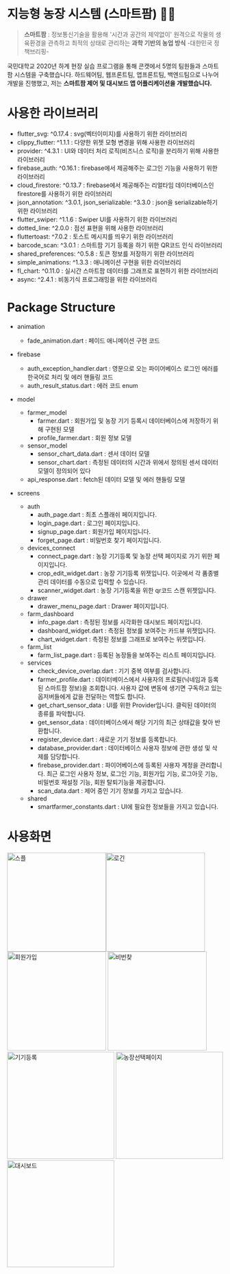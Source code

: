 # 지능형 농장 시스템 (스마트팜) 👨‍🌾

> **스마트팜** : 정보통신기술을 활용해 '시간과 공간의 제약없이' 원격으로 작물의 생육환경을 관측하고 최적의 상태로 관리하는 **과학 기반의 농업 방식** -대한민국 정책브리핑-

국민대학교 2020년 하계 현장 실습 프로그램을 통해 콘캣에서 5명의 팀원들과 스마트팜 시스템을 구축했습니다. 하드웨어팀, 웹프론트팀, 앱프론트팀, 백엔드팀으로 나누어 개발을 진행했고, 저는 **스마트팜 제어 및 대시보드 앱 어플리케이션을 개발했습니다.**

# 사용한 라이브러리 
- flutter_svg: ^0.17.4 : svg(벡터이미지)를 사용하기 위한 라이브러리
- clippy_flutter: ^1.1.1 : 다양한 위젯 모형 변경을 위해 사용한 라이브러리
- provider: ^4.3.1 : UI와 데이터 처리 로직(비즈니스 로직)을 분리하기 위해 사용한 라이브러리
- firebase_auth: ^0.16.1 : firebase에서 제공해주는 로그인 기능을 사용하기 위한 라이브러리
- cloud_firestore: ^0.13.7 : firebase에서 제공해주는 리얼타임 데이터베이스인 firestore를 사용하기 위한 라이브러리
- json_annotation: ^3.0.1, json_serializable: ^3.3.0 : json을 serializable하기 위한 라이브러리
- flutter_swiper: ^1.1.6 : Swiper UI를 사용하기 위한 라이브러리
- dotted_line: ^2.0.0 : 점선 표현을 위해 사용한 라이브러리
- fluttertoast: ^7.0.2 : 토스트 메시지를 띄우기 위한 라이브러리
- barcode_scan: ^3.0.1 : 스마트팜 기기 등록을 하기 위한 QR코드 인식 라이브러리
- shared_preferences: ^0.5.8 : 토큰 정보를 저장하기 위한 라이브러리
- simple_animations: ^1.3.3 : 애니메이션 구현을 위한 라이브러리
- fl_chart: ^0.11.0 : 실시간 스마트팜 데이터를 그래프로 표현하기 위한 라이브러리
- async: ^2.4.1 : 비동기식 프로그래밍을 위한 라이브러리


#  Package Structure 
- animation
    - fade_animation.dart : 페이드 애니메이션 구현 코드

- firebase
  - auth_exception_handler.dart : 영문으로 오는 파이어베이스 로그인 에러를 한국어로 처리 및 에러 핸들링 코드
  - auth_result_status.dart : 에러 코드 enum

- model
  - farmer_model 
    - farmer.dart : 회원가입 및 농장 기기 등록시 데이터베이스에 저장하기 위해 구현된 모델
    - profile_farmer.dart : 회원 정보 모델
  - sensor_model
    - sensor_chart_data.dart : 센서 데이터 모델
    - sensor_chart.dart : 측정된 데이터의 시간과 위에서 정의된 센서 데이터 모델이 정의되어 있다
  - api_response.dart : fetch된 데이터 모델 및 에러 핸들링 모델

- screens
  - auth
    - auth_page.dart : 최초 스플래쉬 페이지입니다. 
    - login_page.dart : 로그인 페이지입니다.
    - signup_page.dart : 회원가입 페이지입니다.
    - forget_page.dart : 비밀번호 찾기 페이지입니다.
  - devices_connect
    - connect_page.dart : 농장 기기등록 및 농장 선택 페이지로 가기 위한 페이지입니다.
    - crop_edit_widget.dart : 농장 기기등록 위젯입니다. 이곳에서 각 품종별 관리 데이터를 수동으로 입력할 수 있습니다.
    - scanner_widget.dart : 농장 기기등록을 위한 qr코드 스캔 위젯입니다.
  - drawer
    - drawer_menu_page.dart : Drawer 페이지입니다.
  - farm_dashboard
    - info_page.dart : 측정된 정보를 시각화한 대시보드 페이지입니다.
    - dashboard_widget.dart : 측정된 정보를 보여주는 카드뷰 위젯입니다.
    - chart_widget.dart : 측정된 정보를 그래프로 보여주는 위젯입니다.
  - farm_list
    - farm_list_page.dart : 등록된 농장들을 보여주는 리스트 페이지입니다.
  - services
    - check_device_overlap.dart : 기기 중복 여부를 검사합니다. 
    - farmer_profile.dart : 데이터베이스에서 사용자의 프로필(닉네임과 등록된 스마트팜 정보)을 조회합니다. 사용자 값에 변동에 생기면 구독하고 있는 옵저버들에게 값을 전달하는 역할도 합니다.
    - get_chart_sensor_data : UI를 위한 Provider입니다. 클릭된 데이터의 종류를 파악합니다. 
    - get_sensor_data : 데이터베이스에서 해당 기기의 최근 상태값을 찾아 반환합니다. 
    - register_device.dart : 새로운 기기 정보를 등록합니다.
    - database_provider.dart : 데이터베이스 사용자 정보에 관한 생성 및 삭제를 담당합니다.
    - firebase_provider.dart : 파이어베이스에 등록된 사용자 계정을 관리합니다. 최근 로그인 사용자 정보, 로그인 기능, 회원가입 기능, 로그아웃 기능, 비밀번호 재설정 기능, 회원 탈퇴기능을 제공합니다.
    - scan_data.dart : 제어 중인 기기 정보를 가지고 있습니다.
  - shared
    - smartfarmer_constants.dart : UI에 필요한 정보들을 가지고 있습니다.

# 사용화면
<img width="231" alt="스플" src="https://user-images.githubusercontent.com/25794831/97884827-e7a42d00-1d69-11eb-9c2b-0461bb4d1876.png"><img width="231" alt="로긴" src="https://user-images.githubusercontent.com/25794831/97884088-00601300-1d69-11eb-85fd-03a989a16e8e.png"><img width="231" alt="회원가입" src="https://user-images.githubusercontent.com/25794831/97884097-02c26d00-1d69-11eb-98dc-5d18fdb9a49d.png">
<img width="231" alt="비번찾" src="https://user-images.githubusercontent.com/25794831/97884101-03f39a00-1d69-11eb-904d-de62028da981.png"><img width="250" alt="기기등록" src="https://user-images.githubusercontent.com/25794831/97884307-44ebae80-1d69-11eb-85de-7945a98f5a24.png">
<img width="250" alt="농장선택페이지" src="https://user-images.githubusercontent.com/25794831/97884286-3b624680-1d69-11eb-83b4-59adade29d6f.png"><img width="250" alt="대시보드" src="https://user-images.githubusercontent.com/25794831/97884344-4f0dad00-1d69-11eb-996d-312940c0cce9.png">






